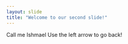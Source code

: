 ```yaml
---
layout: slide
title: "Welcome to our second slide!"
---
```

Call me Ishmael
Use the left arrow to go back!
